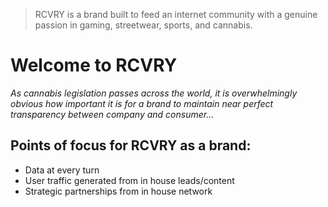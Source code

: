 > RCVRY is a brand built to feed an internet community with a genuine passion in gaming, streetwear, sports, and cannabis. 

Welcome to RCVRY
=========================
*As cannabis legislation passes across the world, it is overwhelmingly obvious how important it is for a brand to maintain near perfect transparency between company and consumer...*

Points of focus for RCVRY as a brand:
--------------------------

* Data at every turn
* User traffic generated from in house leads/content
* Strategic partnerships from in house network
<!--

**Here are some ideas to get you started:**

🙋‍♀️ A short introduction - what is your organization all about?
🌈 Contribution guidelines - how can the community get involved?
👩‍💻 Useful resources - where can the community find your docs? Is there anything else the community should know?
🍿 Fun facts - what does your team eat for breakfast?
🧙 Remember, you can do mighty things with the power of [Markdown](https://docs.github.com/github/writing-on-github/getting-started-with-writing-and-formatting-on-github/basic-writing-and-formatting-syntax)
-->
